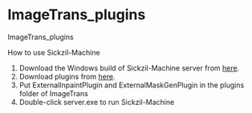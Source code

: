 # ImageTrans_plugins
ImageTrans_plugins

How to use Sickzil-Machine

1. Download the Windows build of Sickzil-Machine server from [here](https://github.com/xulihang/SickZil-Machine/releases).
2. Download plugins from [here](https://github.com/xulihang/ImageTrans_plugins/releases).
3. Put ExternalInpaintPlugin and ExternalMaskGenPlugin in the plugins folder of ImageTrans
4. Double-click server.exe to run Sickzil-Machine
